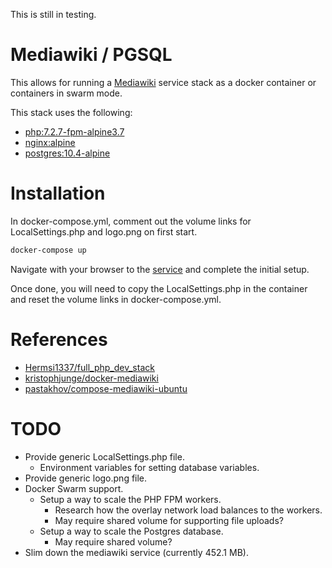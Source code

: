 This is still in testing.

# Mediawiki / PGSQL
This allows for running a [Mediawiki](https://www.mediawiki.org/wiki/MediaWiki) service stack as a docker container or containers in swarm mode.

This stack uses the following:
* [php:7.2.7-fpm-alpine3.7](https://hub.docker.com/_/php/)
* [nginx:alpine](https://hub.docker.com/_/nginx/)
* [postgres:10.4-alpine](https://hub.docker.com/_/postgres/)


# Installation
In docker-compose.yml, comment out the volume links for LocalSettings.php and logo.png on first start.

```bash
docker-compose up
```

Navigate with your browser to the [service](http://localhost:8080) and complete the initial setup.

Once done, you will need to copy the LocalSettings.php in the container and reset the volume links in docker-compose.yml.


# References
* [Hermsi1337/full_php_dev_stack](https://github.com/Hermsi1337/docker-compose/tree/master/full_php_dev_stack)
* [kristophjunge/docker-mediawiki](https://github.com/kristophjunge/docker-mediawiki)
* [pastakhov/compose-mediawiki-ubuntu](https://github.com/pastakhov/compose-mediawiki-ubuntu)


# TODO
* Provide generic LocalSettings.php file.
    * Environment variables for setting database variables.
* Provide generic logo.png file.
* Docker Swarm support.
    * Setup a way to scale the PHP FPM workers.
        * Research how the overlay network load balances to the workers.
        * May require shared volume for supporting file uploads?
    * Setup a way to scale the Postgres database.
        * May require shared volume?
* Slim down the mediawiki service (currently 452.1 MB).

